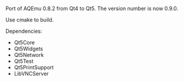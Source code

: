 Port of AQEmu 0.8.2 from Qt4 to Qt5. The version number is now 0.9.0.

Use cmake to build.

Dependencies: 
 - Qt5Core
 - Qt5Widgets 
 - Qt5Network
 - Qt5Test
 - Qt5PrintSupport
 - LibVNCServer


